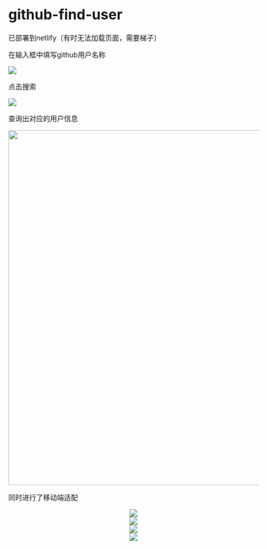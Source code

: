 # github-find-user

已部署到netlify（有时无法加载页面，需要梯子）

在输入框中填写github用户名称</br>

<img src="./readmeImg/49.png" /></br>

点击搜索</br>

<img src="https://github.com/Huixies/github-find-user/blob/master/readmeImg/10.png" /></br>

查询出对应的用户信息</br>

<img src="https://github.com/Huixies/github-find-user/blob/master/readmeImg/10.png" width="1384" height="713" /></br>

同时进行了移动端适配</br>

<div align=center><img src="https://github.com/Huixies/github-find-user/blob/master/readmeImg/419.png" /></br></div>

<div align=center><img src="https://github.com/Huixies/github-find-user/blob/master/readmeImg/113.png" /></br></div>

<div align=center><img src="https://github.com/Huixies/github-find-user/blob/master/readmeImg/319.png" /></br></div>

<div align=center><img src="https://github.com/Huixies/github-find-user/blob/master/readmeImg/514.png" /></br></div>


